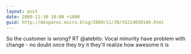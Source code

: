 ```yaml
---
layout: post
date: 2009-11-30 10:00 +1000
guid: http://desparoz.micro.blog/2009/11/30/t6214050149.html
---
```

So the customer is wrong? RT @atebits: Vocal minority have problem with change - no doubt once they try it they'll realize how awesome it is

